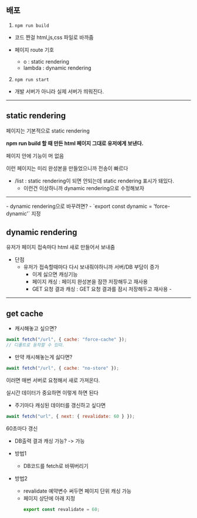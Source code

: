 ## 배포

1. `npm run build`

- 코드 짠걸 html,js,css 파일로 바까줌

- 페이지 route 기호
  - o : static rendering
  - lambda : dynamic rendering

2. `npm run start`

- 개발 서버가 아니라 실제 서버가 띄워진다.

<hr>

## static rendering

페이지는 기본적으로 static rendering

**npm run build 할 때 만든 html 페이지 그대로 유저에게 보낸다.**

페이지 안에 기능이 머 없음

이런 페이지는 미리 완성본을 만들었으니까 전송이 빠르다

- /list : static rendering이 되면 안되는데 static rendering 표시가 돼있다.
  - 이런건 이상하니까 dynamic rendering으로 수정해보자

<hr>
- dynamic rendering으로 바꾸려면?
  - `export const dynamic = 'force-dynamic'` 지정

## dynamic rendering

유저가 페이지 접속마다 html 새로 만들어서 보내줌

- 단점
  - 유저가 접속할때마다 다시 보내줘야하니까 서버/DB 부담이 증가
    - 이게 싫으면 캐싱기능
    - 페이지 캐싱 : 페이지 완성본을 잠깐 저장해두고 재사용
    - GET 요청 결과 캐싱 : GET 요청 결과를 잠시 저장해두고 재사용 -

<hr>

## get cache

- 캐시해놓고 싶으면?

```js
await fetch("/url", { cache: "force-cache" });
// 디폴트로 동작할 수 있따.
```

- 만약 캐시해놓는게 싫다면?

```js
await fetch("/url", { cache: "no-store" });
```

이러면 매번 서버로 요청해서 새로 가져온다.

실시간 데이터가 중요하면 이렇게 하면 된다

- 주기마다 캐싱된 데이터를 갱신하고 싶다면

```js
await fetch("url", { next: { revalidate: 60 } });
```

60초마다 갱신

- DB출력 결과 캐싱 가능? -> 가능

- 방법1

  - DB코드를 fetch로 바꿔버리기

- 방법2
  - revalidate 예약변수 써두면 페이지 단위 캐싱 가능
  - 페이지 상단에 아래 지정
    ```js
    export const revalidate = 60;
    ```

